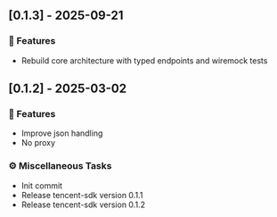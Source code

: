 ## [0.1.3] - 2025-09-21

### 🚀 Features

- Rebuild core architecture with typed endpoints and wiremock tests
## [0.1.2] - 2025-03-02

### 🚀 Features

- Improve json handling
- No proxy

### ⚙️ Miscellaneous Tasks

- Init commit
- Release tencent-sdk version 0.1.1
- Release tencent-sdk version 0.1.2

